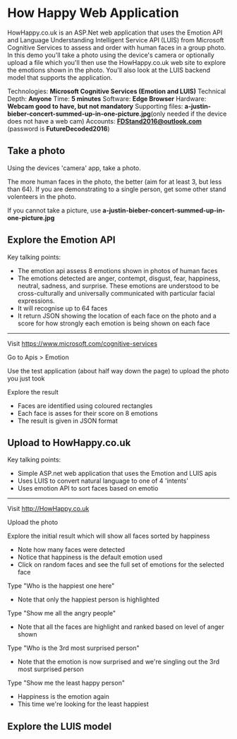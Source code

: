 # How Happy Web Application
HowHappy.co.uk is an ASP.Net web application that uses the Emotion API and Language Understanding Intelligent Service API (LUIS) from Microsoft Cognitive Services to assess and  order with human faces in a group photo. In this demo you'll take a photo using the device's camera or optionally upload a file which you'll then use the HowHappy.co.uk web site to explore the emotions shown in the photo. You'll also look at the LUIS backend model that supports the application.

Technologies: **Microsoft Cognitive Services (Emotion and LUIS)**
Technical Depth: **Anyone**
Time: **5 minutes**
Software: **Edge Browser**
Hardware: **Webcam good to have, but not mandatory**
Supporting files: **a-justin-bieber-concert-summed-up-in-one-picture.jpg**(only needed if the device does not have a web cam)
Accounts: **FDStand2016@outlook.com** (password is **FutureDecoded2016**)

## Take a photo
Using the devices 'camera' app, take a photo.

The more human faces in the photo, the better (aim for at least 3, but less than 64). If you are demonstrating to a single person, get some other stand volenteers in the photo.

If you cannot take a picture, use **a-justin-bieber-concert-summed-up-in-one-picture.jpg**

## Explore the Emotion API
Key talking points:
* The emotion api assess 8 emotions shown in photos of human faces
* The emotions detected are anger, contempt, disgust, fear, happiness, neutral, sadness, and surprise. These emotions are understood to be cross-culturally and universally communicated with particular facial expressions.
* It will recognise up to 64 faces
* It return JSON showing the location of each face on the photo and a score for how strongly each emotion is being shown on each face

---

Visit https://www.microsoft.com/cognitive-services

Go to Apis > Emotion

Use the test application (about half way down the page) to upload the photo you just took

Explore the result
* Faces are identified using coloured rectangles
* Each face is asses for their score on 8 emotions
* The result is given in JSON format

## Upload to HowHappy.co.uk
Key talking points:
* Simple ASP.net web application that uses the Emotion and LUIS apis
* Uses LUIS to convert natural language to one of 4 'intents'
* Uses emotion API to sort faces based on emotio
---

Visit http://HowHappy.co.uk

Upload the photo

Explore the initial result which will show all faces sorted by happiness
* Note how many faces were detected
* Notice that happiness is the default emotion used
* Click on random faces and see the full set of emotions for the selected face

Type "Who is the happiest one here"
* Note that only the happiest person is highlighted

Type "Show me all the angry people"
* Note that all the faces are highlight and ranked based on level of anger shown

Type "Who is the 3rd most surprised person"
* Note that the emotion is now surprised and we're singling out the 3rd most surprised person

Type "Show me the least happy person"
* Happiness is the emotion again
* This time we're looking for the least happiest

## Explore the LUIS model